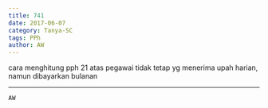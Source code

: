 ```yaml
---
title: 741
date: 2017-06-07
category: Tanya-SC
tags: PPh
author: AW
---
```


cara menghitung pph 21 atas pegawai tidak tetap yg menerima upah harian, namun dibayarkan bulanan

---



`AW`
